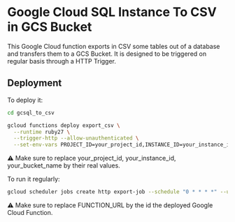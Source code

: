 # Google Cloud SQL Instance To CSV in GCS Bucket

This Google Cloud function exports in CSV some tables out of a database and transfers them to a GCS Bucket. It is designed to be triggered on regular basis through a HTTP Trigger.

## Deployment

To deploy it:

```bash
cd gcsql_to_csv

gcloud functions deploy export_csv \
  --runtime ruby27 \
  --trigger-http --allow-unauthenticated \
  --set-env-vars PROJECT_ID=your_project_id,INSTANCE_ID=your_instance_id,BUCKET_NAME=your_bucket_name
```

⚠️ Make sure to replace your_project_id, your_instance_id, your_bucket_name by their real values.

To run it regularly:

```bash
gcloud scheduler jobs create http export-job --schedule "0 * * * *" --uri "FUNCTION_URL" --http-method GET
```

⚠️ Make sure to replace FUNCTION_URL by the id the deployed Google Cloud Function.
